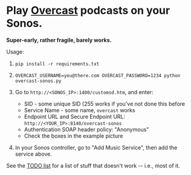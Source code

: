 # Play [Overcast](https://overcast.fm/) podcasts on your Sonos.

**Super-early, rather fragile, barely works.**

Usage:

1. `pip install -r requirements.txt`

1. `OVERCAST_USERNAME=you@there.com OVERCAST_PASSWORD=1234 python overcast-sonos.py`

1. Go to `http://<SONOS_IP>:1400/customsd.htm`, and enter:

    - SID - some unique SID (255 works if you've not done this before
    - Service Name - some name, `overcast` works
    - Endpoint URL and Secure Endpoint URL: `http://<YOUR_IP>:8140/overcast-sonos`
    - Authentication SOAP header policy: "Anonymous"
    - Check the boxes in the example picture

 1. In your Sonos controller, go to "Add Music Service", then add the service above.

 See the [TODO list](./TODO.md) for a list of stuff that doesn't work -- i.e., most of it.
